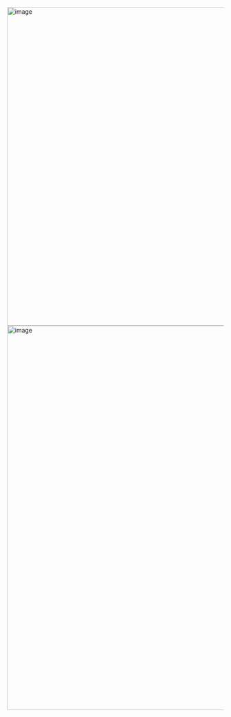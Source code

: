 <img width="740" alt="image" src="https://user-images.githubusercontent.com/81428296/225816090-ad313c9f-bea2-4db3-b9fd-13a6988936e3.png">

<img width="893" alt="image" src="https://user-images.githubusercontent.com/81428296/225815731-d994dcaa-e0d0-450f-adc1-b23b120b0f23.png">
